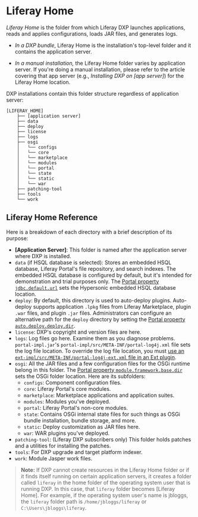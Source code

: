 # Liferay Home

*Liferay Home* is the folder from which Liferay DXP launches applications, reads and applies configurations, loads JAR files, and generates logs.

* *In a DXP bundle*, Liferay Home is the installation's top-level folder and it contains the application server.

* *In a manual installation,* the Liferay Home folder varies by application server. If you're doing a manual installation, please refer to the article covering that app server (e.g., *Installing DXP on [app server]*) for the Liferay Home location.

DXP installations contain this folder structure regardless of application server:

```
[LIFERAY_HOME]
    ├── [application server]
    ├── data
    ├── deploy
    ├── license
    ├── logs
    ├── osgi
    │   └── configs
    │   └── core
    │   └── marketplace
    │   └── modules
    │   └── portal
    │   └── state
    │   └── static
    │   └── war
    ├── patching-tool
    ├── tools
    └── work
```

## Liferay Home Reference

Here is a breakdown of each directory with a brief description of its purpose:

* **[Application Server]**: This folder is named after the application server where DXP is installed.
* `data` (if HSQL database is selected): Stores an embedded HSQL database, Liferay Portal's file repository, and search indexes. The embedded HSQL database is configured by default, but it's intended for demonstration and trial purposes only. The [Portal property `jdbc.default.url`](https://docs.liferay.com/dxp/portal/7.2-latest/propertiesdoc/portal.properties.html#JDBC) sets the Hypersonic embedded HSQL database location.
* `deploy`: By default, this directory is used to auto-deploy plugins. Auto-deploy supports application `.lpkg` files from Liferay Marketplace, plugin `.war` files, and plugin `.jar` files. Administrators can configure an alternative path for the `deploy` directory by setting the [Portal property `auto.deploy.deploy.dir`](https://docs.liferay.com/dxp/portal/7.2-latest/propertiesdoc/portal.properties.html#Auto%20Deploy).
* `license`: DXP's copyright and version files are here.
* `logs`: Log files go here. Examine them as you diagnose problems. `portal-impl.jar`'s `portal-impl/src/META-INF/portal-log4j.xml` file sets the log file location. To override the log file location, you must [use an `ext-impl/src/META-INF/portal-log4j-ext.xml` file in an Ext plugin](/docs/7-2/customization/-/knowledge_base/c/customization-with-ext).
* `osgi`: All the JAR files and a few configuration files for the OSGi runtime belong in this folder. The [Portal property `module.framework.base.dir`](https://docs.liferay.com/dxp/portal/7.2-latest/propertiesdoc/portal.properties.html#Module%20Framework) sets the OSGi folder location. Here are its subfolders:
  * `configs`: Component configuration files.
  * `core`: Liferay Portal's core modules.
  * `marketplace`: Marketplace applications and application suites.
  * `modules`: Modules you've deployed.
  * `portal`: Liferay Portal's non-core modules.
  * `state`: Contains OSGi internal state files for such things as OSGi bundle installation, bundle storage, and more.
  * `static`: Deploy customization as JAR files here.
  * `war`: WAR plugins you've deployed.
* `patching-tool`: (Liferay DXP subscribers only) This folder holds patches and a utilities for installing the patches.
* `tools`: For DXP upgrade and target platform indexer.
* `work`: Module Jasper work files.

> **Note:** If DXP cannot create resources in the Liferay Home folder or if it finds itself running on certain application servers, it creates a folder called `liferay` in the home folder of the operating system user that is running DXP. In this case, that `liferay` folder becomes [Liferay Home]. For example, if the operating system user's name is jbloggs, the `liferay` folder path is `/home/jbloggs/liferay` or `C:\Users\jbloggs\liferay`.
